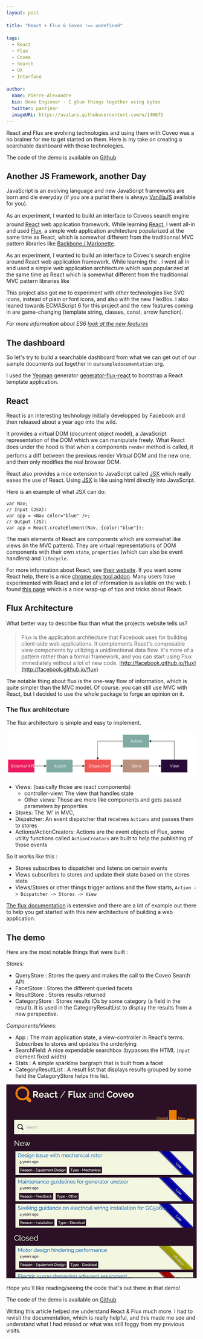 ```yaml
---
layout: post

title: "React + Flux & Coveo !== undefined"

tags:
  - React
  - Flux
  - Coveo
  - Search
  - UX
  - Interface

author:
  name: Pierre-Alexandre
  bio: Demo Engineer - I glue things together using bytes
  twitter: pastjean
  imageURL: https://avatars.githubusercontent.com/u/140675
---
```


[vanillajs]: http://vanilla-js.com/
[react]: https://facebook.github.io/react/
[jsx]: https://facebook.github.io/react/docs/jsx-in-depth.html
[flux]: http://facebook.github.io/flux/
[reacttips]: http://aeflash.com/2015-02/react-tips-and-best-practices.html

[yeoman]: http://yeoman.io/
[yeomangenerator]: https://github.com/banderson/generator-flux-react

[marionette]: http://marionettejs.com/

[githubrepo]: https://github.com/pastjean/react-flux-coveo-experiments
[learnes6]: https://babeljs.io/docs/learn-es6/

React and Flux are evolving technologies and using them with Coveo was a
no brainer for me to get started on them. Here is my take on creating a searchable
dashboard with those technologies.

The code of the demo is available on [Github][githubrepo]

<!-- more -->

## Another JS Framework, another Day

JavaScript is an evolving language and new JavaScript frameworks are born and die everyday (if you are a purist there is always [VanillaJS][vanillajs] available for you).

As an experiment, I wanted to build an interface to Coveos search engine around [React][react] web application framework. While learning [React][react], I went all-in and used [Flux][flux], a simple web application architecture popularized at the same time as React, which is somewhat different from the traditionnal MVC pattern libraries like [Backbone / Marionette][marionette].

As an experiment, I wanted to build an interface to Coveo's search engine around
React web application framework. While learning the . I went all
in and used  a simple web application architecture which was
popularized at the same time as React which is somewhat different from the
traditionnal MVC pattern libraries like


This project also got me to experiment with other technologies like SVG icons, instead of plain or font icons, and also with the new FlexBox. I also leaned towards ECMAScript 6 for this project and the new features coming in are game-changing (template string, classes, const, arrow function).

_For more information about ES6 [look at the new features][learnes6]_

## The dashboard

So let's try to build a searchable dashboard from what we can get out of our
sample documents put together in our`sampledocumentation` org.

I used the [Yeoman][yeoman] generator [generator-flux-react][yeomangenerator] to
bootstrap a React template application.

## React

React is an interesting technology initially developped by Facebook and then released about a year ago into the wild.


It provides a virtual DOM (document object model), a JavaScript representation of the DOM which we can manipulate freely. What React does under the hood is that when a components `render` method is called, it perfoms a diff between the previous render Virtual DOM and the new one, and then only modifies the real browser DOM.

React also provides a nice extension to JavaScript called [JSX][jsx] which really eases the use of React. Using [JSX][jsx] is like using html directly into JavaScript.

Here is an example of what JSX can do:

    var Nav;
    // Input (JSX):
    var app = <Nav color="blue" />;
    // Output (JS):
    var app = React.createElement(Nav, {color:"blue"});


The main elements of React are components which are somewhat like views (in the MVC pattern). They are virtual representations of DOM components with their own `state`, `properties` (which can also be event handlers) and `lifecycle`.

For more information about React, see [their website][react]. If you want some React help, there is a nice [chrome dev tool addon](https://chrome.google.com/webstore/detail/react-developer-tools/fmkadmapgofadopljbjfkapdkoienihi). Many users have experimented with React and a lot of information is available on the web. I found [this page][reacttips] which is a nice wrap-up of tips and tricks about React.

## Flux Architecture

What better way to describe flux than what the projects website tells us?

> Flux is the application architecture that Facebook uses for building
> client-side web applications. It complements React's composable view
> components by utilizing a unidirectional data flow. It's more of a pattern
> rather than a formal framework, and you can start using Flux immediately
> without a lot of new code.
> [http://facebook.github.io/flux](http://facebook.github.io/flux)

The notable thing about flux is the one-way flow of information, which is quite simpler than the MVC model. Of course. you can still use MVC with React, but I decided to use the whole package to forge an opinion on it.

### The flux architecture

The flux architecture is simple and easy to implement.

![Flux architecture diagram](/images/fluxdiagram.svg)

- Views: (basically those are react components)
  - controller-view: The view that handles state
  - Other views: Those are more like components and gets passed parameters by properties
- Stores: The 'M' in MVC,
- Dispatcher: An event dispatcher that receives `Actions` and passes them to
    stores
- Actions/ActionCreators: Actions are the event objects  of Flux, some utility functions
    called `ActionCreators` are built to help the publishing of those events

So it works like this :

- Stores subscribes to dispatcher and listens on certain events
- Views subscribes to stores and update their state based on the stores state
- Views/Stores or other things trigger actions and the flow starts,
  `Action -> Dispatcher -> Stores -> View`

[The flux documentation][flux] is extensive and there are a lot of example
out there to help you get started with this new architecture of building a web
application.

## The demo

Here are the most notable things that were built :

*Stores:*

- QueryStore : Stores the query and makes the call to the Coveo Search API
- FacetStore : Stores the different queried facets
- ResultStore : Stores results returned
- CategoryStore : Stores results IDs by some category (a field in the result).
    It is used in the CategoryResultList to display the results from a new
    perspective.

*Components/Views*:

- App : The main application state, a view-controller in React's terms. Subscribes
    to stores and updates the underlying
- SearchField: A nice expendable searchbox (bypasses the HTML `input` element fixed
    width)
- Stats : A simple sparkline bargraph that is built from a facet
- CategoryResultList : A result list that displays results grouped by some field
    the CategoryStore helps this list.

![demo screenshot](/images/reactfluxcoveodemo.jpg)

Hope you'll like reading/seeing the code that's out there in that demo!

The code of the demo is available on [Github][githubrepo]

Writing this article helped me understand React & Flux much more. I had to revisit the documentation, which is really helpful, and this made me see and understand what I had missed or what was still foggy from my previous visits.
